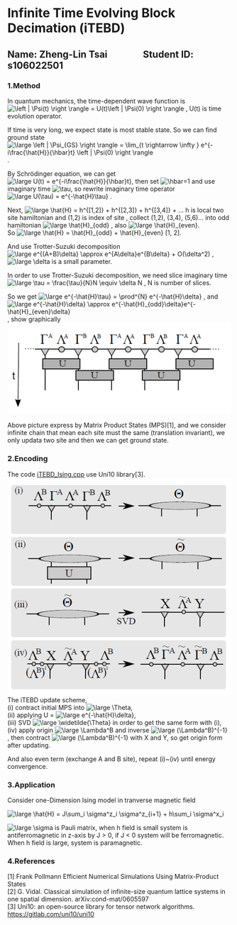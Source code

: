 # Infinite Time Evolving Block Decimation (iTEBD)

## Name: Zheng-Lin Tsai             &ensp; Student ID: s106022501

### 1.Method

In quantum mechanics, the time-dependent wave function is <img src="https://latex.codecogs.com/png.latex?\left&space;|&space;\Psi(t)&space;\right&space;\rangle&space;=&space;U(t)\left&space;|&space;\Psi(0)&space;\right&space;\rangle" title="\left | \Psi(t) \right \rangle = U(t)\left | \Psi(0) \right \rangle" /> , U(t) is time evolution operator. <br />

If time is very long, we expect state is most stable state. So we can find ground state <img src="https://latex.codecogs.com/gif.latex?\large&space;\left&space;|&space;\Psi_{GS}&space;\right&space;\rangle&space;=&space;\lim_{t&space;\rightarrow&space;\infty&space;}&space;e^{-i\frac{\hat{H}}{\hbar}t}&space;\left&space;|&space;\Psi(0)&space;\right&space;\rangle" title="\large \left | \Psi_{GS} \right \rangle = \lim_{t \rightarrow \infty } e^{-i\frac{\hat{H}}{\hbar}t} \left | \Psi(0) \right \rangle" /> . <br />

By Schrödinger equation, we can get  <img src="https://latex.codecogs.com/png.latex?\large&space;U(t)&space;=&space;e^{-i\frac{\hat{H}}{\hbar}t}" title="\large U(t) = e^{-i\frac{\hat{H}}{\hbar}t}" />, then set <img src="https://latex.codecogs.com/png.latex?\hbar" title="\hbar" />=1 and use imaginary time <img src="https://latex.codecogs.com/png.latex?\tau" title="\tau" />, so rewrite imaginary time operator <img src="https://latex.codecogs.com/gif.latex?\large&space;U(\tau)&space;=&space;e^{-\hat{H}\tau}" title="\large U(\tau) = e^{-\hat{H}\tau}" /> . <br />

Next, <img src="https://latex.codecogs.com/gif.latex?\large&space;\hat{H}&space;=&space;h^{(1,2)}&space;&plus;&space;h^{(2,3)}&space;&plus;&space;h^{(3,4)}&space;&plus;&space;..." title="\large \hat{H} = h^{[1,2]} + h^{[2,3]} + h^{[3,4]} + ..." /> h is local two site hamiltonian and (1,2) is index of site , collect (1,2), (3,4), (5,6)... into odd hamiltonian <img src="https://latex.codecogs.com/gif.latex?\large&space;\hat{H}_{odd}" title="\large \hat{H}_{odd}" /> , also <img src="https://latex.codecogs.com/gif.latex?\large&space;\hat{H}_{even}" title="\large \hat{H}_{even}" />. <br />
So <img src="https://latex.codecogs.com/gif.latex?\large&space;\hat{H}&space;=&space;\hat{H}_{odd}&space;&plus;&space;\hat{H}_{even}" title="\large \hat{H} = \hat{H}_{odd} + \hat{H}_{even}" /> [1, 2].  <br />

And use Trotter-Suzuki decomposition <img src="https://latex.codecogs.com/gif.latex?\large&space;e^{(A&plus;B)\delta}&space;\approx&space;e^{A\delta}e^{B\delta}&space;&plus;&space;O(\delta^2)" title="\large e^{(A+B)\delta} \approx e^{A\delta}e^{B\delta} + O(\delta^2)" /> , <img src="https://latex.codecogs.com/gif.latex?\large&space;\delta" title="\large \delta" /> is a small parameter. <br />

In order to use Trotter-Suzuki decomposition, we need slice imaginary time <img src="https://latex.codecogs.com/gif.latex?\large&space;\tau&space;=&space;\frac{\tau}{N}N&space;\equiv&space;\delta&space;N" title="\large \tau = \frac{\tau}{N}N \equiv \delta N" /> , N is number of slices. <br />

So we get <img src="https://latex.codecogs.com/gif.latex?\large&space;e^{-\hat{H}\tau}&space;=&space;\prod^{N}&space;e^{-\hat{H}\delta}" title="\large e^{-\hat{H}\tau} = \prod^{N} e^{-\hat{H}\delta}" /> , and <img src="https://latex.codecogs.com/gif.latex?\large&space;e^{-\hat{H}\delta}&space;\approx&space;e^{-\hat{H}_{odd}\delta}e^{-\hat{H}_{even}\delta}" title="\large e^{-\hat{H}\delta} \approx e^{-\hat{H}_{odd}\delta}e^{-\hat{H}_{even}\delta}" /> , show graphically ![FIG.1](database/fig_1.PNG)  <br />

Above picture express by Matrix Product States (MPS)[1], and we consider infinite chain that mean each site must the same (translation invariant), we only updata two site and then we can get ground state. <br />

### 2.Encoding
The code [iTEBD_Ising.cpp](iTEBD_Ising.cpp) use Uni10 library[3]. <br />
![FIG.2](database/fig_2.PNG) <br />
The iTEBD update scheme, <br />
(i) contract initial MPS into <img src="https://latex.codecogs.com/gif.latex?\large&space;\Theta" title="\large \Theta" />, <br />
(ii) applying U = <img src="https://latex.codecogs.com/gif.latex?\large&space;e^{-\hat{H}\delta}" title="\large e^{-\hat{H}\delta}" />, <br />
(iii) SVD <img src="https://latex.codecogs.com/gif.latex?\large&space;\widetilde{\Theta}" title="\large \widetilde{\Theta}" /> in order to get the same form with (i), <br />
(iv) apply origin <img src="https://latex.codecogs.com/gif.latex?\large&space;\Lambda^B" title="\large \Lambda^B" /> and inverse <img src="https://latex.codecogs.com/gif.latex?\large&space;(\Lambda^B)^{-1}" title="\large (\Lambda^B)^{-1}" /> , then contract <img src="https://latex.codecogs.com/gif.latex?\large&space;(\Lambda^B)^{-1}" title="\large (\Lambda^B)^{-1}" /> with X and Y, so get origin form after updating. <br />

And also even term (exchange A and B site), repeat (i)~(iv) until energy convergence. <br />

### 3.Application
Consider one-Dimension Ising model in tranverse magnetic field  <br />

<img src="https://latex.codecogs.com/gif.latex?\large&space;\hat{H}&space;=&space;J\sum_i&space;\sigma^z_i&space;\sigma^z_{i&plus;1}&space;&plus;&space;h\sum_i&space;\sigma^x_i" title="\large \hat{H} = J\sum_i \sigma^z_i \sigma^z_{i+1} + h\sum_i \sigma^x_i" />  <br /> 


 <img src="https://latex.codecogs.com/gif.latex?\large&space;\sigma" title="\large \sigma" />  is Pauli matrix, when h field is small system is antiferromagnetic in z-axis by J > 0, if J < 0 system will be ferromagnetic. When h field is large, system is paramagnetic.
 
 

### 4.References
[1] Frank Pollmann Efficient Numerical Simulations Using Matrix-Product States  <br />
[2] G. Vidal. Classical simulation of infinite-size quantum lattice systems in one spatial dimension. arXiv:cond-mat/0605597   <br />
[3] Uni10: an open-source library for tensor network algorithms. https://gitlab.com/uni10/uni10  <br />
